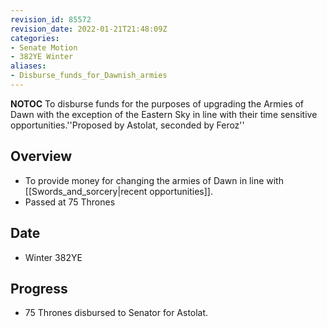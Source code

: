 ```yaml
---
revision_id: 85572
revision_date: 2022-01-21T21:48:09Z
categories:
- Senate Motion
- 382YE Winter
aliases:
- Disburse_funds_for_Dawnish_armies
---
```



__NOTOC__
To disburse funds for the purposes of upgrading the Armies of Dawn with the exception of the Eastern Sky in line with their time sensitive opportunities.''Proposed by Astolat, seconded by Feroz''

## Overview
* To provide money for changing the armies of Dawn in line with [[Swords_and_sorcery|recent opportunities]].
* Passed at 75 Thrones

## Date
* Winter 382YE

## Progress
* 75 Thrones disbursed to Senator for Astolat.